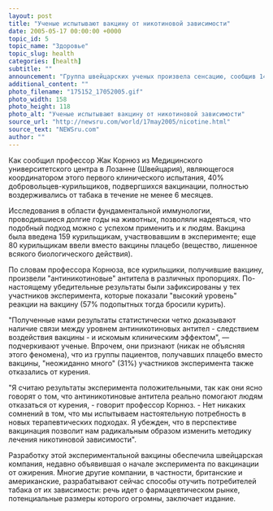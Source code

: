 ```yaml
---
layout: post
title: "Ученые испытывают вакцину от никотиновой зависимости"
date: 2005-05-17 00:00:00 +0000
topic_id: 5
topic_name: "Здоровье"
topic_slug: health
categories: [health]
subtitle: ""
announcement: "Группа швейцарских ученых произвела сенсацию, сообщив 14 мая на ежегодном конгрессе Американского общества клинической онкологии, проходившем на этот раз в Орландо (штат Флорида, США) о результатах тестирования экспериментальной вакцины, призванной бороться с привыканием к никотину. Идея заключается в том, чтобы \"нейтрализовать\" воздействие никотина на организм курильщика прежде, чем его молекула достигнет и определенным образом стимулирует некоторые участки головного мозга, \"отвечающие\" за возникновение зависимости. Об этом пишет Le Monde (перевод на сайте Inopressa.ru)."
additional_content: ""
photo_filename: "175152_17052005.gif"
photo_width: 158
photo_height: 118
photo_alt: "Ученые испытывают вакцину от никотиновой зависимости"
source_url: "http://newsru.com/world/17may2005/nicotine.html"
source_text: "NEWSru.com"
author: ""
---
```

Как сообщил профессор Жак Корнюз из Медицинского университетского центра в Лозанне (Швейцария), являющегося координатором этого первого клинического испытания, 40% добровольцев-курильщиков, подвергшихся вакцинации, полностью воздерживались от табака в течение не менее 6 месяцев.

Исследования в области фундаментальной иммунологии, проводившиеся долгие годы на животных, позволяли надеяться, что подобный подход можно с успехом применить и к людям. Вакцина была введена 159 курильщикам, участвовавшим в эксперименте; еще 80 курильщикам ввели вместо вакцины плацебо (вещество, лишенное всякого биологического действия).

По словам профессора Корнюза, все курильщики, получившие вакцину, произвели "антиникотиновые" антитела в различных пропорциях. По-настоящему убедительные результаты были зафиксированы у тех участников эксперимента, которые показали "высокий уровень" реакции на вакцину (57% подопытных тогда бросили курить).

"Полученные нами результаты статистически четко доказывают наличие связи между уровнем антиникотиновых антител - следствием воздействия вакцины - и искомым клиническим эффектом", &mdash; подчеркивают ученые. Впрочем, они признают (никак не объясняя этого феномена), что из группы пациентов, получавших плацебо вместо вакцины, "неожиданно много" (31%) участников эксперимента также отказались от курения.

"Я считаю результаты эксперимента положительными, так как они ясно говорят о том, что антиникотиновые антитела реально помогают людям отказаться от курения, - говорит профессор Корнюз. - Нет никаких сомнений в том, что мы испытываем настоятельную потребность в новых терапевтических подходах. Я убежден, что в перспективе вакцинация позволит нам радикальным образом изменить методику лечения никотиновой зависимости".

Разработку этой экспериментальной вакцины обеспечила швейцарская компания, недавно объявившая о начале эксперимента по вакцинации от ожирения. Многие другие компании, в частности, британские и американские, разрабатывают сейчас способы отучить потребителей табака от их зависимости: речь идет о фармацевтическом рынке, потенциальные размеры которого огромны, заключает издание.
